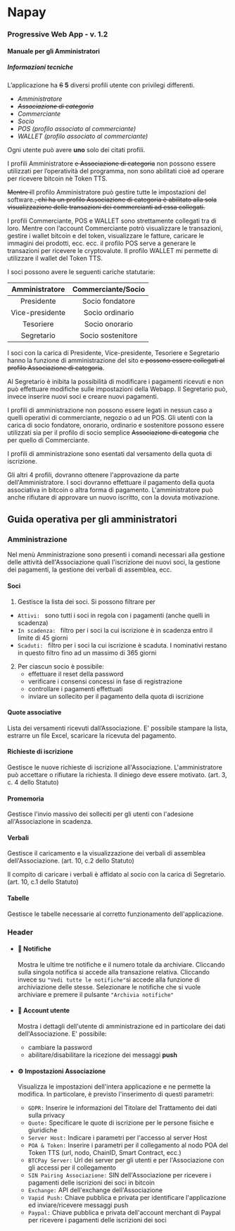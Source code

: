 # Napay

### Progressive Web App - v. 1.2

#### Manuale per gli Amministratori

##### Informazioni tecniche

L’applicazione ha ~~6~~ **5** diversi profili utente con privilegi differenti.

- *Amministratore*
- ~~*Associazione di categoria*~~
- *Commerciante*
- *Socio*
- *POS (profilo associato al commerciante)*
- *WALLET (profilo associato al commerciante)*

Ogni utente può avere **uno** solo dei citati profili.

I profili Amministratore ~~e Associazione di categoria~~ non possono essere utilizzati per l’operatività del programma, non sono abilitati cioè ad operare per ricevere bitcoin nè Token TTS.

~~Mentre i~~Il profilo Amministratore può gestire tutte le impostazioni del software.~~, chi ha un profilo Associazione di categoria è abilitato alla sola visualizzazione delle transazioni dei commercianti ad essa collegati.~~

I profili Commerciante, POS e WALLET sono strettamente collegati tra di loro. Mentre con l’account Commerciante potrò visualizzare le transazioni, gestire i wallet bitcoin e del token, visualizzare le fatture, caricare le immagini dei prodotti, ecc. ecc. il profilo POS serve a generare le transazioni per ricevere le cryptovalute. Il profilo WALLET mi permette di utilizzare il wallet del Token TTS.

I soci possono avere le seguenti cariche statutarie:


| Amministratore  | Commerciante/Socio |
| :-------------: | :----------------: |
|   Presidente    |  Socio fondatore   |
| Vice-presidente |  Socio ordinario   |
|    Tesoriere    |   Socio onorario   |
|   Segretario    | Socio sostenitore  |


I soci con la carica di Presidente, Vice-presidente, Tesoriere e Segretario hanno la funzione di amministrazione del sito ~~e possono essere collegati al profilo Associazione di categoria~~.

Al Segretario è inibita la possibilità di modificare i pagamenti ricevuti e non può effettuare modifiche sulle impostazioni della Webapp. Il Segretario può, invece inserire nuovi soci e creare nuovi pagamenti.

I profili di amministrazione non possono essere legati in nessun caso a quelli operativi di commerciante, negozio o ad un POS. Gli utenti con la carica di socio fondatore, onorario, ordinario e sostenitore possono essere utilizzati sia per il profilo di socio semplice ~~Associazione di categoria~~ che per quello di Commerciante.

I profili di amministrazione sono esentati dal versamento della quota di iscrizione.

Gli altri 4 profili, dovranno ottenere l'approvazione da parte dell'Amministratore. I soci dovranno effettuare il pagamento della quota associativa in bitcoin o altra forma di pagamento. L'amministratore può anche rifiutare di approvare un nuovo iscritto, con la dovuta motivazione.



## Guida operativa per gli amministratori

### Amministrazione
Nel menù Amministrazione sono presenti i comandi necessari alla gestione delle attività dell'Associazione quali l'iscrizione dei nuovi soci, la gestione dei pagamenti, la gestione dei verbali di assemblea, ecc.

#### Soci
1. Gestisce la lista dei soci. Si possono filtrare per
-  `Attivi: ` sono tutti i soci in regola con i pagamenti (anche quelli in scadenza)
-  `In scadenza: ` filtro per i soci la cui iscrizione è in scadenza entro il limite di 45 giorni
-  `Scaduti: ` filtro per i soci la cui iscrizione è scaduta. I nominativi restano in questo filtro fino ad un massimo di 365 giorni

2. Per ciascun socio è possibile:
    - effettuare il reset della password
    - verificare i consensi concessi in fase di registrazione
    - controllare i pagamenti effettuati
    - inviare un sollecito per il pagamento della quota di iscrizione

#### Quote associative
Lista dei versamenti ricevuti dall’Associazione. E' possibile stampare la lista, estrarre un file Excel, scaricare la ricevuta del pagamento.


#### Richieste di iscrizione
Gestisce le nuove richieste di iscrizione all'Associazione. L'amministratore può accettare o rifiutare la richiesta. Il diniego deve essere motivato. (art. 3, c. 4 dello Statuto)

#### Promemoria
Gestisce l'invio massivo dei solleciti per gli utenti con l'adesione all'Associazione in scadenza.

#### Verbali
Gestisce il caricamento e la visualizzazione dei verbali di assemblea dell'Associazione. (art. 10, c.2 dello Statuto)

Il compito di caricare i verbali è affidato al socio con la carica di Segretario. (art. 10, c.1 dello Statuto)

#### Tabelle
Gestisce le tabelle necessarie al corretto funzionamento dell'applicazione.


### Header

- #### :bell: Notifiche

  Mostra le ultime tre notifiche e il numero totale da archiviare. Cliccando sulla singola notifica si accede alla transazione relativa. Cliccando invece su `"Vedi tutte le notifiche"`si accede alla funzione di archiviazione delle stesse. Selezionare le notifiche che si vuole archiviare e premere il pulsante `"Archivia notifiche"`

- #### :bust_in_silhouette: ​Account utente

  Mostra i dettagli dell'utente di amministrazione ed in particolare dei dati dell'Associazione. E' possibile:

  - cambiare la password
  - abilitare/disabilitare la ricezione dei messaggi **push**


- #### :gear: Impostazioni Associazione

  Visualizza le impostazioni dell'intera applicazione e ne permette la modifica. In particolare, è previsto l'inserimento di questi parametri:

  - `GDPR:` Inserire le informazioni del Titolare del Trattamento dei dati sulla privacy
  - `Quote:` Specificare le quote di iscrizione per le persone fisiche e giuridiche
  - `Server Host:` Indicare i parametri per l'accesso al server Host
  - `POA & Token:` Inserire i parametri per il collegamento al nodo POA del Token TTS (url, nodo, ChainID, Smart Contract, ecc.)
  - `BTCPay Server:` Url dei server per gli utenti e per l'Associazione con gli accessi per il collegamento
  - `SIN Pairing Associazione:` SIN dell'Associazione per ricevere i pagamenti delle iscrizioni dei soci in bitcoin
  - `Exchange:` API dell'exchange dell'Associazione
  - `Vapid Push:` Chiave pubblica e privata per identificare l'applicazione ed inviare/ricevere messaggi push
  - `Paypal:` Chiave pubblica e privata dell'account merchant di Paypal per ricevere i pagamenti delle iscrizioni dei soci
